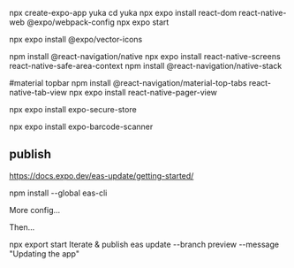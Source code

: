 npx create-expo-app yuka
cd yuka
npx expo install react-dom react-native-web @expo/webpack-config
npx expo start

npx expo install @expo/vector-icons

npm install @react-navigation/native
npx expo install react-native-screens react-native-safe-area-context
npm install @react-navigation/native-stack

#material topbar
npm install @react-navigation/material-top-tabs react-native-tab-view
npx expo install react-native-pager-view

npx expo install expo-secure-store

npx expo install expo-barcode-scanner

## publish

<https://docs.expo.dev/eas-update/getting-started/>

npm install --global eas-cli

More config...

Then...

npx export start
Iterate & publish
eas update --branch preview --message "Updating the app"
